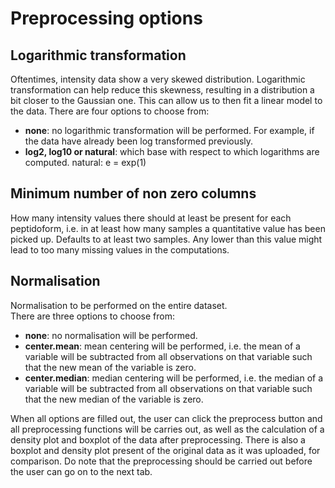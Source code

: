 Preprocessing options
======================

Logarithmic transformation
----------------------------
Oftentimes, intensity data show a very skewed distribution. Logarithmic transformation can help reduce this skewness, resulting in a distribution a bit closer to the Gaussian one. This can allow us to then fit a linear model to the data.
There are four options to choose from:
- **none**: no logarithmic transformation will be performed. For example, if the data have already been log transformed previously.
- **log2, log10 or natural**: which base with respect to which logarithms are computed. natural: e = exp(1)

Minimum number of non zero columns
------------------------------------
How many intensity values there should at least be present for each peptidoform, i.e. in at least how many samples a quantitative value has been picked up.
Defaults to at least two samples. Any lower than this value might lead to too many missing values in the computations.

Normalisation
---------------
Normalisation to be performed on the entire dataset.  
There are three options to choose from:
- **none**: no normalisation will be performed.
- **center.mean**: mean centering will be performed, i.e. the mean of a variable will be subtracted from all observations on that variable such that the new mean of the variable is zero.
- **center.median**: median centering will be performed, i.e. the median of a variable will be subtracted from all observations on that variable such that the new median of the variable is zero.

When all options are filled out, the user can click the preprocess button and all preprocessing functions will be carries out, as well as the calculation of a density plot and boxplot of the data after preprocessing. There is also a boxplot and density plot present of the original data as it was uploaded, for comparison.
Do note that the preprocessing should be carried out before the user can go on to the next tab.